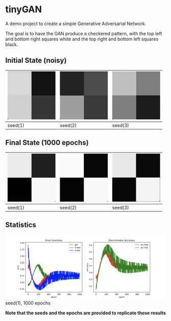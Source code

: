 # tinyGAN

A demo project to create a simple Generative Adversarial Network.

The goal is to have the GAN produce a checkered pattern, with the top left and bottom right squares white and the top right and bottom left squares black.

## Initial State (noisy)

<img src="screenshots/noisy_seed1.png" width="150" height="150"> | <img src="screenshots/noisy_seed2.png" width="150" height="150"> | <img src="screenshots/noisy_seed3.png" width="150" height="150">
--- | --- | ---
seed(1) | seed(2) | seed(3)

## Final State (1000 epochs)

<img src="screenshots/final_seed1_1000.png" width="150" height="150"> | <img src="screenshots/final_seed2_1000.png" width="150" height="150"> | <img src="screenshots/final_seed3_1000.png" width="150" height="150">
--- | --- | ---
seed(1) | seed(2) | seed(3)

## Statistics

<img src="screenshots/stats_seed1_1000.png">
seed(1), 1000 epochs


**Note that the seeds and the epochs are provided to replicate these results**